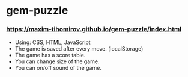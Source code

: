 # gem-puzzle

### https://maxim-tihomirov.github.io/gem-puzzle/index.html


* Using: CSS, HTML, JavaScript
* The game is saved after every move. (localStorage)
* The game has a score table.
* You can change size of the game.
* You can on/off sound of the game.
